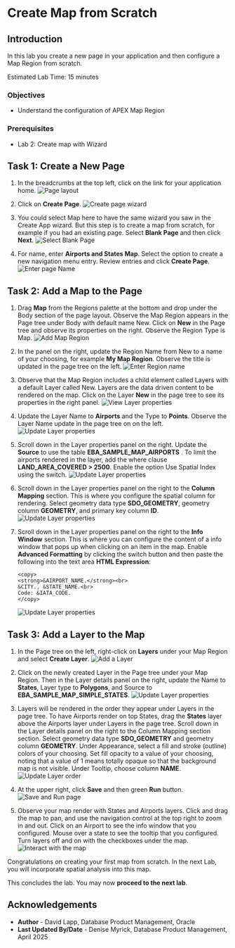 # Create Map from Scratch

## Introduction

In this lab you create a new page in your application and then configure a Map Region from scratch.

Estimated Lab Time: 15 minutes

### Objectives

* Understand the configuration of APEX Map Region

### Prerequisites

* Lab 2: Create map with Wizard

## Task 1: Create a New Page

1. In the breadcrumbs at the top left, click on the link for your application home.
![Page layout](images/create-map-15a-v2.png)

2. Click on **Create Page**.
![Create page wizard](images/create-map-15b.png)

3. You could select Map here to have the same wizard you saw in the Create App wizard. But this step is to create a map from scratch, for example if you had an existing page. Select **Blank Page** and then click **Next**.
![Select Blank Page](images/create-map-16.png)

4. For name, enter **Airports and States Map**. Select the option to create a new navigation menu entry. Review entries and click **Create Page**.
![Enter page Name](images/create-map-16a-v4.png)

## Task 2: Add a Map to the Page

1. Drag **Map** from the Regions palette at the bottom and drop under the Body section of the page layout. Observe the Map Region appears in the Page tree under Body with default name New. Click on **New** in the Page tree and observe its properties on the right.  Observe the Region Type is Map.
![Add Map Region](images/create-map-19.png)

2. In the panel on the right, update the Region Name from New to a name of your choosing, for example **My Map Region**. Observe the title is updated in the page tree on the left.
![Enter Region name](images/create-map-20-v1.png)

3. Observe that the Map Region includes a child element called Layers with a default Layer called New. Layers are the data driven content to be rendered on the map. Click on the Layer **New** in the page tree to see its properties in the right panel.
![View Layer properties](images/create-map-21.png)

4. Update the Layer Name to **Airports** and the Type to **Points**. Observe the Layer Name update in the page tree on on the left.
![Update Layer properties](images/create-map-23.png)

5. Scroll down in the Layer properties panel on the right. Update the **Source** to use the table **EBA\_SAMPLE\_MAP\_AIRPORTS** . To limit the airports rendered in the layer, add the where clause **LAND\_AREA\_COVERED > 2500**.  Enable the option Use Spatial Index using the switch.
![Update Layer properties](images/create-map-24-v2.png)

6. Scroll down in the Layer properties panel on the right to the **Column Mapping** section. This is where you configure the spatial column for rendering. Select geometry data type **SDO\_GEOMETRY**, geometry column **GEOMETRY**, and primary key column **ID**.
![Update Layer properties](images/create-map-25.png)

7. Scroll down in the Layer properties panel on the right to the **Info Window** section. This is where you can configure the content of a info window that pops up when clicking on an item in the map. Enable **Advanced Formatting** by clicking the switch button and then paste the following into the text area **HTML Expression**:

    ```text
    <copy>
    <strong>&AIRPORT_NAME.</strong><br>
    &CITY., &STATE_NAME.<br>
    Code: &IATA_CODE.
    </copy>
    ```

    ![Update Layer properties](images/create-map-25a.png)

## Task 3: Add a Layer to the Map

1. In the Page tree on the left, right-click on **Layers** under your Map Region and select **Create Layer**.
![Add a Layer](images/create-map-26-v1.png)

2. Click on the newly created Layer in the Page tree under your Map Region. Then in the Layer details panel on the right, update the Name to **States**, Layer type to **Polygons**, and Source to **EBA\_SAMPLE\_MAP\_SIMPLE\_STATES**.
![Update Layer properties](images/create-map-27.png)

3. Layers will be rendered in the order they appear under Layers in the page tree. To have Airports render on top States, drag the **States** layer above the Airports layer under Layers in the page tree. Scroll down in the Layer details panel on the right to the Column Mapping section section. Select geometry data type **SDO\_GEOMETRY** and geometry column **GEOMETRY**. Under Appearance, select a fill and stroke (outline) colors of your choosing. Set fill opacity to a value of your choosing, noting that a value of 1 means totally opaque so that the background map is not visible. Under Tooltip, choose column **NAME**.
![Update Layer order](images/create-map-28.png)

4. At the upper right, click **Save** and then green **Run** button.
![Save and Run page](images/create-map-29.png)

5. Observe your map render with States and Airports layers. Click and drag the map to pan, and use the navigation control at the top right to zoom in and out. Click on an Airport to see the info window that you configured. Mouse over a state to see the tooltip that you configured. Turn layers off and on with the checkboxes under the map.
![Interact with the map](images/create-map-30.png)

Congratulations on creating your first map from scratch. In the next Lab, you will incorporate spatial analysis into this map.

This concludes the lab. You may now **proceed to the next lab**.

## Acknowledgements

* **Author** - David Lapp, Database Product Management, Oracle
* **Last Updated By/Date**  -  Denise Myrick, Database Product Management, April 2025
